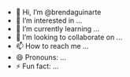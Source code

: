 - 👋 Hi, I’m @brendaguinarte
- 👀 I’m interested in ...
- 🌱 I’m currently learning ...
- 💞️ I’m looking to collaborate on ...
- 📫 How to reach me ...
- 😄 Pronouns: ...
- ⚡ Fun fact: ...

<!---
brendaguinarte/brendaguinarte is a ✨ special ✨ repository because its `README.md` (this file) appears on your GitHub profile.
You can click the Preview link to take a look at your changes.
--->
